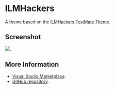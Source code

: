 # ILMHackers

A theme based on the [ILMHackers TextMate Theme](http://colorsublime.com/theme/ILMHackers).


## Screenshot
![](https://raw.githubusercontent.com/gerane/VSCodeThemes/master/gerane.Theme-ILMHackers/screenshot.png).


## More Information
* [Visual Studio Marketplace](https://marketplace.visualstudio.com/items/gerane.Theme-ILMHackers).
* [GitHub repository](https://github.com/gerane/VSCodeThemes).
